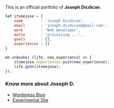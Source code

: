 This is an official portfolio of **Joseph Dicdican**.

```js
let itsmejose = {
    name        : 'Joseph Dicdican',
    email       : 'joseph.dicdican@gmail.com',
    work        : 'Web Developer',
    motto       : 'processing ...',
    goals       : [],
    experiences : []
}

me.onAwake( (life, new_experience) => {
    itsmejose.experiences.push(new_experience);
    life.goOn(itsmejose);    
});
```

### Know more about Joseph D.

- [Wordpress Blog](https://itsmejose.wordpress.com/)
- [Experimental Site](http://josephdicdican.byethost33.com)
